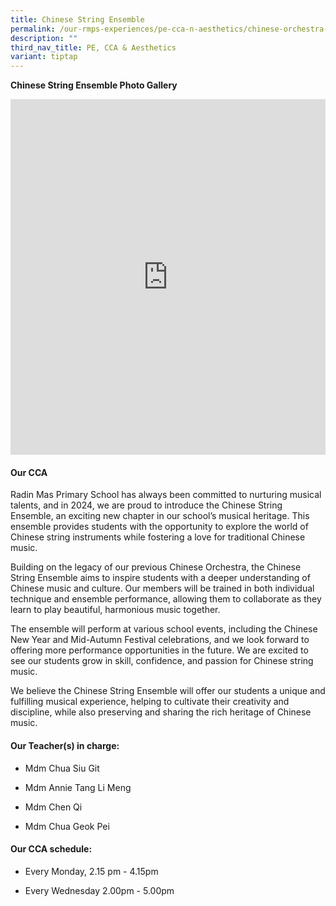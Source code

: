 ```yaml
---
title: Chinese String Ensemble
permalink: /our-rmps-experiences/pe-cca-n-aesthetics/chinese-orchestra-string-ensemble/
description: ""
third_nav_title: PE, CCA & Aesthetics
variant: tiptap
---
```

<p><strong>Chinese String Ensemble Photo Gallery</strong>
</p>
<div class="iframe-wrapper">
<iframe height="569" width="100%" allowfullscreen="true" frameborder="0" src="https://docs.google.com/presentation/d/e/2PACX-1vTiXQkUoCBMCy5UEVGeCnag0jEJLjGOwCX_Dn3pmiA-LeS2TcmWU_pPzFtKIlS4b3uxCqfXgDTqL0uS/embed?start=true&amp;loop=true&amp;delayms=3000"></iframe>
</div>
<h4><strong>Our CCA</strong></h4>
<p>Radin Mas Primary School has always been committed to nurturing musical
talents, and in 2024, we are proud to introduce the Chinese String Ensemble,
an exciting new chapter in our school’s musical heritage. This ensemble
provides students with the opportunity to explore the world of Chinese
string instruments while fostering a love for traditional Chinese music.</p>
<p>Building on the legacy of our previous Chinese Orchestra, the Chinese
String Ensemble aims to inspire students with a deeper understanding of
Chinese music and culture. Our members will be trained in both individual
technique and ensemble performance, allowing them to collaborate as they
learn to play beautiful, harmonious music together.</p>
<p>The ensemble will perform at various school events, including the Chinese
New Year and Mid-Autumn Festival celebrations, and we look forward to offering
more performance opportunities in the future. We are excited to see our
students grow in skill, confidence, and passion for Chinese string music.</p>
<p>We believe the Chinese String Ensemble will offer our students a unique
and fulfilling musical experience, helping to cultivate their creativity
and discipline, while also preserving and sharing the rich heritage of
Chinese music.</p>
<h4><strong>Our Teacher(s) in charge:</strong></h4>
<ul>
<li>
<p>Mdm Chua Siu Git</p>
</li>
<li>
<p>Mdm Annie Tang Li Meng</p>
</li>
<li>
<p>Mdm Chen Qi</p>
</li>
<li>
<p>Mdm Chua Geok Pei</p>
</li>
</ul>
<h4><strong>Our CCA schedule:</strong></h4>
<ul data-tight="true" class="tight">
<li>
<p>Every Monday, 2.15 pm - 4.15pm&nbsp;</p>
</li>
<li>
<p>Every Wednesday 2.00pm - 5.00pm</p>
</li>
</ul>
<p></p>